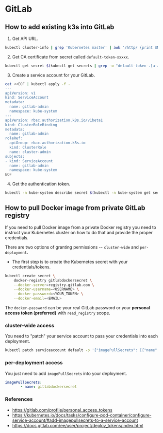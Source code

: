 # GitLab

## How to add existing k3s into GitLab

1. Get API URL.
```bash
kubectl cluster-info | grep 'Kubernetes master' | awk '/http/ {print $NF}'
```

2. Get CA certificate from secret called `default-token-xxxxx`.
```bash
kubectl get secret $(kubectl get secrets | grep -o "default-token-.[a-z0-9]*") -o jsonpath="{['data']['ca\.crt']}" | base64 --decode
```

3. Create a service account for your GitLab.

```bash
cat <<EOF | kubectl apply -f -
---
apiVersion: v1
kind: ServiceAccount
metadata:
  name: gitlab-admin
  namespace: kube-system
---
apiVersion: rbac.authorization.k8s.io/v1beta1
kind: ClusterRoleBinding
metadata:
  name: gitlab-admin
roleRef:
  apiGroup: rbac.authorization.k8s.io
  kind: ClusterRole
  name: cluster-admin
subjects:
- kind: ServiceAccount
  name: gitlab-admin
  namespace: kube-system
EOF
```

4. Get the authentication token.
```bash
kubectl -n kube-system describe secret $(kubectl -n kube-system get secret | grep gitlab-admin | awk '{print $1}')
```


## How to pull Docker image from private GitLab registry

If you need to pull Docker image from a private Docker registry you need to instruct your Kubernetes cluster on how to do that and provide the proper credentials.

There are two options of granting permissions -- `cluster-wide` and `per-deployment`.

* The first step is to create the Kubernetes secret with your credentials/tokens.

```bash
kubectl create secret \
    docker-registry gitlabdockersecret \
    --docker-server=registry.gitlab.com \
    --docker-username=<USERNAME> \
    --docker-password=<YOUR_TOKEN> \
    --docker-email=<EMAIL>
```

The `docker-password` can be your real GitLab password or your **personal access token (preferred)** with `read_registry` scope.

### cluster-wide access

You need to "patch" your service account to pass your credentials into each deployment.

```bash
kubectl patch serviceaccount default -p '{"imagePullSecrets": [{"name": "gitlabdockersecret"}]}'
```

### per-deployment access

You just need to add `imagePullSecrets` into your deployment.

```yaml
imagePullSecrets:
       - name: gitlabdockersecret
```

### References

* https://gitlab.com/profile/personal_access_tokens
* https://kubernetes.io/docs/tasks/configure-pod-container/configure-service-account/#add-imagepullsecrets-to-a-service-account
* https://docs.gitlab.com/ee/user/project/deploy_tokens/index.html
